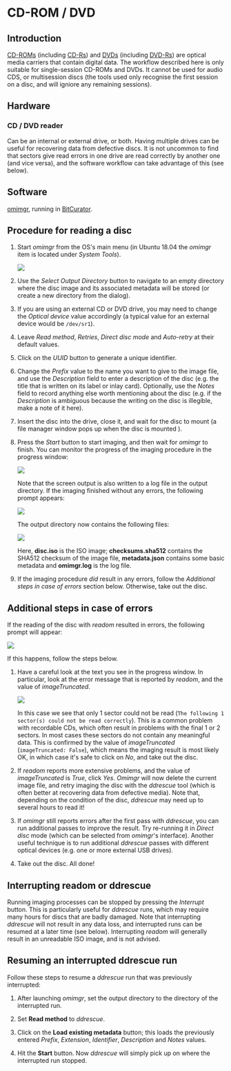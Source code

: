 # CD-ROM / DVD

## Introduction

[CD-ROMs](https://www.wikidata.org/wiki/Q7982) (including [CD-Rs](https://www.wikidata.org/wiki/Q420778)) and [DVDs](https://www.wikidata.org/wiki/Q5294) (including [DVD-Rs](https://www.wikidata.org/wiki/Q1071697)) are optical media carriers that contain digital data. The workflow described here is only suitable for single-session CD-ROMs and DVDs. It cannot be used for audio CDS, or multisession discs (the tools used only recognise the first session on a disc, and will igniore any remaining sessions).

## Hardware

### CD / DVD reader

Can be an internal or external drive, or both. Having multiple drives can be useful for recovering data from defective discs. It is not uncommon to find that sectors give read errors in one drive are read correctly by another one (and vice versa), and the software workflow can take advantage of this (see below).

## Software

[omimgr](https://github.com/KBNLresearch/omimgr), running in [BitCurator](https://bitcurator.net/).

## Procedure for reading a disc

1. Start *omimgr* from the OS's main menu (in Ubuntu 18.04 the *omimgr* item is located under *System Tools*).

    ![](./img/omimgr-1.png)

2. Use the *Select Output Directory* button to navigate to an empty directory where the disc image and its associated metadata will be stored (or create a new directory from the dialog).

3. If you are using an external CD or DVD drive, you may need to change the *Optical device* value accordingly (a typical value for an external device would be `/dev/sr1`).

4. Leave *Read method*, *Retries*, *Direct disc mode* and *Auto-retry* at their default values.

5. Click on the *UUID* button to generate a unique identifier.

6. Change the *Prefix* value to the name you want to give to the image file, and use the *Description* field to enter a description of the disc (e.g. the title that is written on its label or inlay card). Optionally, use the *Notes* field to record anything else worth mentioning about the disc (e.g. if the *Description* is ambiguous because the writing on the disc is illegible, make a note of it here).

7. Insert the disc into the drive, close it, and wait for the disc to mount (a file manager window pops up when the disc is mounted ).

9. Press the *Start* button to start imaging, and then wait for *omimgr* to finish. You can monitor the progress of the imaging procedure in the progress window:

    ![](./img/omimgr-2.png)

    Note that the screen output is also written to a log file in the output directory. If the imaging finished without any errors, the following prompt appears:

    ![](./img/omimgr-success.png)

    The output directory now contains the following files:

    ![](./img/omimgr-files.png)

    Here, **disc.iso** is the ISO image; **checksums.sha512** contains the SHA512 checksum of the image file, **metadata.json** contains some basic metadata and **omimgr.log** is the log file.

10. If the imaging procedure *did* result in any errors, follow the *Additional steps in case of errors* section below. Otherwise, take out the disc.


## Additional steps in case of errors

If the reading of the disc with *readom* resulted in errors, the following prompt will appear:

![](./img/omimgr-errors.png)

If this happens, follow the steps below.

1. Have a careful look at the text you see in the progress window. In particular, look at the error message that is reported by *readom*, and the value of *imageTruncated*.

    ![](./img/omimgr-errors2.png)

    In this case we see that only 1 sector could not be read (`The following 1 sector(s) could not be read correctly`). This is a common problem with recordable CDs, which often result in problems with the final 1 or 2 sectors. In most cases these sectors do not contain any meaningful data. This is confirmed by the value of *imageTruncated* (`imageTruncated: False`), which means the imaging result is most likely OK, in which case it's safe to click on *No*, and take out the disc.

2. If *readom* reports more extensive problems, and the value of *imageTruncated* is *True*, click *Yes*. *Omimgr* will now delete the current image file, and retry imaging the disc with the *ddrescue* tool (which is often better at recovering data from defective media). Note that, depending on the condition of the disc, *ddrescue* may need up to several hours to read it!

3. If *omimgr* still reports errors after the first pass with *ddrescue*, you can run additional passes to improve the result. Try re-running it in *Direct disc* mode (which can be selected from *omimgr*'s interface). Another useful technique is to run additional *ddrescue* passes with different optical devices (e.g. one or more external USB drives).

<!--TODO elaborate a bit on this, add screenshots-->

4. Take out the disc. All done!

## Interrupting readom or ddrescue

Running imaging processes can be stopped by pressing the *Interrupt* button. This is particularly useful for *ddrescue* runs, which may require many hours for discs that are badly damaged. Note that interrupting *ddrescue* will not result in any data loss, and interrupted runs can be resumed at a later time (see below). Interrupting *readom* will generally result in an unreadable ISO image, and is not advised.

## Resuming an interrupted ddrescue run

Follow these steps to resume a *ddrescue* run that was previously interrupted:

1. After launching *omimgr*, set the output directory to the directory of the interrupted run.

2. Set **Read method** to *ddrescue*.

3. Click on the **Load existing metadata** button; this loads the previously entered *Prefix*, *Extension*, *Identifier*, *Description* and *Notes* values.

4. Hit the **Start** button. Now *ddrescue* will simply pick up on where the interrupted run stopped.

